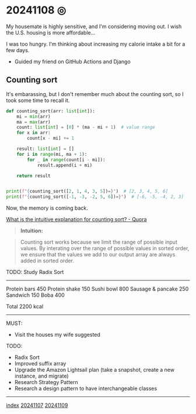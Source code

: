 <head><meta name="viewport" content="width=device-width, initial-scale=1.0, user-scalable=yes" /><meta charset="UTF-8"></head>

# 20241108 ◎

My housemate is highly sensitive, and I\'m considering moving out. I wish the U.S. housing is more affordable...

I was too hungry. I\'m thinking about increasing my calorie intake a bit for a few days.

- Guided my friend on GitHub Actions and Django

## Counting sort

It\'s embarassing, but I don\'t remember much about the counting sort, so I took some time to recall it.

```python
def counting_sort(arr: list[int]):
    mi = min(arr)
    ma = max(arr)
    count: list[int] = [0] * (ma - mi + 1)  # value range
    for x in arr:
        count[x - mi] += 1

    result: list[int] = []
    for i in range(mi, ma + 1):
        for _ in range(count[i - mi]):
            result.append(i + mi)

    return result


print(f"{counting_sort([2, 1, 4, 3, 5])=}")  # [2, 3, 4, 5, 6]
print(f"{counting_sort([-1, -3, -2, 5, 6])=}")  # [-6, -5, -4, 2, 3]
```

Now, the memory is coming back.

[What is the intuitive explanation for counting sort? - Quora](https://www.quora.com/What-is-the-intuitive-explanation-for-counting-sort)

> **Intuition:**

> Counting sort works because we limit the range of possible input values. By interating over the range of possible values in sorted order, we ensure that the values we add to our output array are always added in sorted order.


TODO: Study Radix Sort

---

Protein bars 450
Protein shake 150
Sushi bowl 800
Sausage & pancake 250
Sandwich 150
Boba 400

Total 2200 kcal

---

MUST:

- Visit the houses my wife suggested

TODO:

- Radix Sort
- Improved suffix array
- Upgrade the Amazon Lightsail plan (take a snapshot, create a new instance, and migrate)
- Research Strategy Pattern
- Research a design pattern to have interchangeable classes

---

[index](../../index.html)
[20241107](20241107.html)
[20241109](20241109.html)
